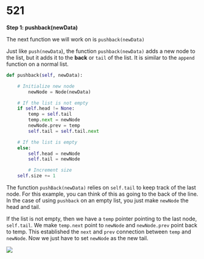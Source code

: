 # 521

**Step 1: pushback\(newData\)**

The next function we will work on is `pushback(newData)`

Just like `push(newData`\), the function `pushback(newData)` adds a new node to the list, but it adds it to the **back** or `tail` of the list. It is similar to the `append` function on a normal list.

```python
def pushback(self, newData): 

    # Initialize new node
        newNode = Node(newData) 

    # If the list is not empty
    if self.head != None: 
        temp = self.tail
        temp.next = newNode
        newNode.prev = temp
        self.tail = self.tail.next

    # If the list is empty
    else:
        self.head = newNode 
        self.tail = newNode

        # Increment size
    self.size += 1
```

The function `pushBack(newData)` relies on `self.tail` to keep track of the last node. For this example, you can think of this as going to the back of the line. In the case of using `pushback` on an empty list, you just make `newNode` the head and tail.

If the list is not empty, then we have a `temp` pointer pointing to the last node, `self.tail`. We make `temp.next` point to `newNode` and `newNode.prev` point back to temp. This established the `next` and `prev` connection between `temp` and `newNode`. Now we just have to set `newNode` as the new tail.

![](https://media.geeksforgeeks.org/wp-content/cdn-uploads/gq/2014/03/DLL_add_end1.png)


